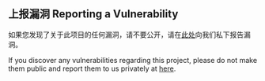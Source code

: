 ## 上报漏洞 Reporting a Vulnerability

如果您发现了关于此项目的任何漏洞，请不要公开，请在[此处](https://github.com/ArcticFoxPro/wechat-miniprogram-oss-licenses-semiauto-gen/security)向我们私下报告漏洞。

If you discover any vulnerabilities regarding this project, please do not make them public and report them to us privately at [here](https://github.com/ArcticFoxPro/wechat-miniprogram-oss-licenses-semiauto-gen/security).
